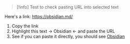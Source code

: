 >[!info]
>Test to check pasting URL into selected text

Here's a link: https://obsidian.md/

1. Copy the link
2. Highlight this text -> Obsidian <- and paste the URL
3. See if you can paste it directly, you should see [Obsidian](https://obsidian.md/)
